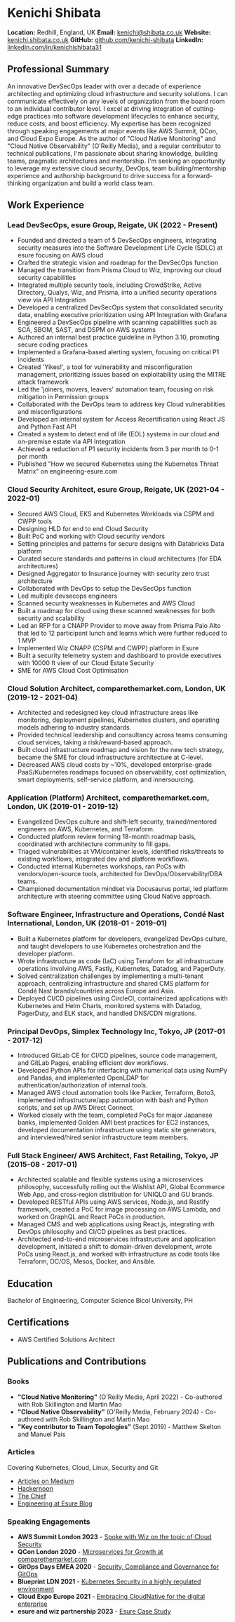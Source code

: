 # Kenichi Shibata

**Location:** Redhill, England, UK
**Email:** kenichi@shibata.co.uk
**Website:** [kenichi.shibata.co.uk](http://kenichi.shibata.co.uk)
**GitHub:** [github.com/kenichi-shibata](https://github.com/kenichi-shibata)
**LinkedIn:** [linkedin.com/in/kenichishibata31](https://www.linkedin.com/in/kenichishibata31)

## Professional Summary

An innovative DevSecOps leader with over a decade of experience architecting and optimizing cloud infrastructure and security solutions. I can communicate effectively on any levels of organization from the board room to an individual contributor level. I excel at driving integration of cutting-edge practices into software development lifecycles to enhance security, reduce costs, and boost efficiency. My expertise has been recognized through speaking engagements at major events like AWS Summit, QCon, and Cloud Expo Europe. As the author of "Cloud Native Monitoring" and "Cloud Native Observability" (O'Reilly Media), and a regular contributor to technical publications, I'm passionate about sharing knowledge, building teams, pragmatic architectures and mentorship. I'm seeking an opportunity to leverage my extensive cloud security, DevOps, team building/mentorship experience and authorship background to drive success for a forward-thinking organization and build a world class team.

## Work Experience

### Lead DevSecOps, esure Group, Reigate, UK (2022 - Present)

- Founded and directed a team of 5 DevSecOps engineers, integrating security measures into the Software Development Life Cycle (SDLC) at esure focusing on AWS cloud
- Crafted the strategic vision and roadmap for the DevSecOps function
- Managed the transition from Prisma Cloud to Wiz, improving our cloud security capabilities
- Integrated multiple security tools, including CrowdStrike, Active Directory, Qualys, Wiz, and Prisma, into a unified security operations view via API Integration
- Developed a centralized DevSecOps system that consolidated security data, enabling executive prioritization using API Integration with Grafana
- Engineered a DevSecOps pipeline with scanning capabilities such as SCA, SBOM, SAST, and DSPM on AWS systems
- Authored an internal best practice guideline in Python 3.10, promoting secure coding practices
- Implemented a Grafana-based alerting system, focusing on critical P1 incidents
- Created 'Yikes!', a tool for vulnerability and misconfiguration management, prioritizing issues based on exploitability using the MITRE attack framework
- Led the 'joiners, movers, leavers' automation team, focusing on risk mitigation in Permission groups
- Collaborated with the DevOps team to address key Cloud vulnerabilities and misconfigurations
- Developed an internal system for Access Recertification using React JS and Python Fast API
- Created a system to detect end of life (EOL) systems in our cloud and on-premise estate via API Integration
- Achieved a reduction of P1 security incidents from 3 per month to 0-1 per month
- Published "How we secured Kubernetes using the Kubernetes Threat Matrix" on engineering-esure.com

### Cloud Security Architect, esure Group, Reigate, UK (2021-04 - 2022-01)

- Secured AWS Cloud, EKS and Kubernetes Workloads via CSPM and CWPP tools
- Designing HLD for end to end Cloud Security
- Built PoC and working with Cloud security vendors
- Setting principles and patterns for secure designs with Databricks Data platform
- Curated secure standards and patterns in cloud architectures (for EDA architectures)
- Designed Aggregator to Insurance journey with security zero trust architecture
- Collaborated with DevOps to setup the DevSecOps function
- Led multiple devsecops engineers
- Scanned security weaknesses in Kubernetes and AWS Cloud
- Built a roadmap for cloud using these scanned weaknesses for both security and scalability
- Led an RFP for a CNAPP Provider to move away from Prisma Palo Alto that led to 12 participant lunch and learns which were further reduced to 1 MVP
- Implemented Wiz CNAPP (CSPM and CWPP) platform in Esure
- Built a security telemetry system and dashboard to provide executives with 10000 ft view of our Cloud Estate Security
- SME for AWS Cloud Cost Optimisation

### Cloud Solution Architect, comparethemarket.com, London, UK (2019-12 - 2021-04)


- Architected and redesigned key cloud infrastructure areas like monitoring, deployment pipelines, Kubernetes clusters, and operating models adhering to industry standards.
- Provided technical leadership and consultancy across teams consuming cloud services, taking a risk/reward-based approach.
- Built cloud infrastructure roadmap and vision for the new tech strategy, became the SME for cloud infrastructure architecture at C-level.
- Decreased AWS cloud costs by ~10%, developed enterprise-grade PaaS/Kubernetes roadmaps focused on observability, cost optimization, smart deployments, self-service platform, and innersourcing.

### Application (Platform) Architect, comparethemarket.com, London, UK (2019-01 - 2019-12)


- Evangelized DevOps culture and shift-left security, trained/mentored engineers on AWS, Kubernetes, and Terraform.
- Conducted platform review forming 18-month roadmap basis, coordinated with architecture community to fill gaps.
- Triaged vulnerabilities at VM/container levels, identified risks/threats to existing workflows, integrated dev and platform workflows.
- Conducted internal Kubernetes workshops, ran PoCs with vendors/open-source tools, architected for DevOps/Observability/DBA teams.
- Championed documentation mindset via Docusaurus portal, led platform architecture with steering committee using Cloud Native approach.


### Software Engineer, Infrastructure and Operations, Condé Nast International, London, UK (2018-01 - 2019-01)

- Built a Kubernetes platform for developers, evangelized DevOps culture, and taught developers to use Kubernetes orchestration and the developer platform.
- Wrote infrastructure as code (IaC) using Terraform for all infrastructure operations involving AWS, Fastly, Kubernetes, Datadog, and PagerDuty.
- Solved centralization challenges by implementing a multi-tenant approach, centralizing infrastructure and shared CMS platform for Condé Nast brands/countries across Europe and Asia.
- Deployed CI/CD pipelines using CircleCI, containerized applications with Kubernetes and Helm Charts, monitored systems with Datadog, PagerDuty, and ELK stack, and handled DNS/CDN migrations.



### Principal DevOps, Simplex Technology Inc, Tokyo, JP (2017-01 - 2017-12)


- Introduced GitLab CE for CI/CD pipelines, source code management, and GitLab Pages, enabling efficient dev workflows.
- Developed Python APIs for interfacing with numerical data using NumPy and Pandas, and implemented OpenLDAP for authentication/authorization of internal tools.
- Managed AWS cloud automation tools like Packer, Terraform, Boto3, implemented infrastructure/app automation with bash and Python scripts, and set up AWS Direct Connect.
- Worked closely with the team, completed PoCs for major Japanese banks, implemented Golden AMI best practices for EC2 instances, developed documentation infrastructure using static site generators, and interviewed/hired senior infrastructure team members.


### Full Stack Engineer/ AWS Architect, Fast Retailing, Tokyo, JP (2015-08 - 2017-01)


- Architected scalable and flexible systems using a microservices philosophy, successfully rolling out the Wishlist API, Global Ecommerce Web App, and cross-region distribution for UNIQLO and GU brands.
- Developed RESTful APIs using AWS services, Node.js, and Restify framework, created a PoC for image processing on AWS Lambda, and worked on GraphQL and React PoCs in production.
- Managed CMS and web applications using React.js, integrating with DevOps philosophy and CI/CD pipelines as best practices.
- Architected end-to-end microservices infrastructure and application development, initiated a shift to domain-driven development, wrote PoCs using React.js, and worked with infrastructure as code tools like Terraform, DC/OS, Mesos, Docker, and Ansible.



## Education

Bachelor of Engineering, Computer Science
Bicol University, PH

## Certifications

- AWS Certified Solutions Architect

## Publications and Contributions

### Books
- **"Cloud Native Monitoring"** (O'Reilly Media, April 2022) - Co-authored with Rob Skillington and Martin Mao
- **"Cloud Native Observability"** (O'Reilly Media, February 2024) - Co-authored with Rob Skillington and Martin Mao
- **"Key contributor to Team Topologies"** (Sept 2019) - Matthew Skelton and Manuel Pais

### Articles
Covering Kubernetes, Cloud, Linux, Security and Git

- [Articles on Medium](https://kenichishibata.medium.com)
- [Hackernoon](https://hackernoon.com/u/kenichishibata)
- [The Chief](http://thechief.io/c/kenichishibata/)
- [Engineering at Esure Blog](https://www.engineering-esure.com/post/how-we-secured-kubernetes-using-the-kubernetes-threat-matrix)

### Speaking Engagements

- **AWS Summit London 2023** - [Spoke with Wiz on the topic of Cloud Security](https://www.linkedin.com/posts/kenichishibata31_aws-london-activity-7065306289945341952-0aPt)
- **QCon London 2020** - [Microservices for Growth at comparethemarket.com](https://archive.qconlondon.com/london2020/presentation/microservices-growth-compare-market)
- **GitOps Days EMEA 2020** - [Security, Compliance and Governance for GitOps](https://www.youtube.com/watch?v=zYnnThcFQhI)
- **Blueprint LDN 2021** - [Kubernetes Security in a highly regulated environment](https://www.youtube.com/watch?v=HPqgJf6Y3Yg)
- **Cloud Expo Europe 2021** - [Embracing CloudNative for the digital enterprise](https://www.mohaghighi.com/blog/devops-live-2021)
- **esure and wiz partnership 2023** - [Esure Case Study](https://www.wiz.io/customers/esure)

